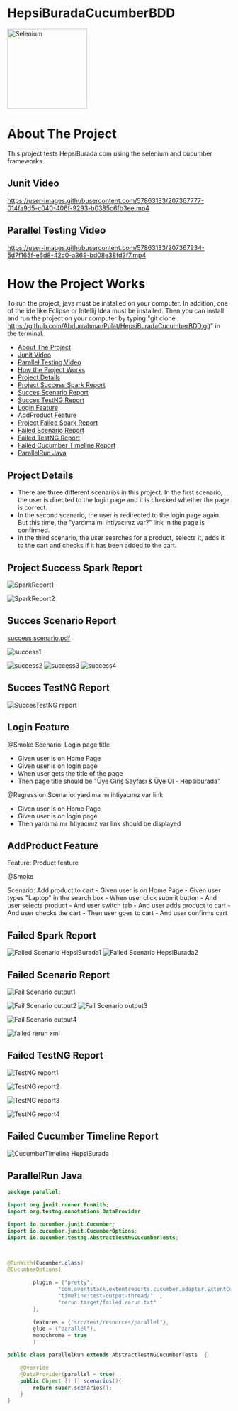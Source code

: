 # HepsiBuradaCucumberBDD

<a href="https://selenium.dev"><img src="https://selenium.dev/images/selenium_logo_square_green.png" width="180" alt="Selenium"/></a>
    

# About The Project
This project tests HepsiBurada.com using the selenium and cucumber frameworks.
## Junit Video


https://user-images.githubusercontent.com/57863133/207367777-014fa9d5-c040-406f-9293-b0385c6fb3ee.mp4


## Parallel Testing Video



https://user-images.githubusercontent.com/57863133/207367934-5d7f165f-e6d8-42c0-a369-bd08e38fd3f7.mp4


# How the Project Works
 To run the project, java must be installed on your computer. In addition, one of the ide like Eclipse or Intellij Idea must be installed.
 Then you can install and run the project on your computer by typing "git clone https://github.com/AbdurrahmanPulat/HepsiBuradaCucumberBDD.git" in the terminal.
  * [About The Project](#About-The-Project)
  * [Junit Video](#Junit_Video)
  * [Parallel Testing Video](#Parallel_Testing_Video)
  * [How the Project Works](#How-The-Project-Works)
  * [Project Details](#Project-Details)
  * [Project Success Spark Report](#Project-Success-Spark-Report)
  * [Succes Scenario Report](#Succes-Scenario-Report)
  * [Succes TestNG Report](#Succes-TestNG-Report)
  * [Login Feature](#Login_Feature)
  * [AddProduct Feature](#AddOroduct-Feature)
  * [Project Failed Spark Report](#Project-Failed-Spark-Report)
  * [Failed Scenario Report](#Failed-Scenario-Report)
  * [Failed TestNG Report](#Failed-TestNG-Report)
  * [Failed Cucumber Timeline Report](#Failed-Cucumber-Timeline-Report)
  * [ParallelRun Java](#ParallelRun-Java)

  

## Project Details
- There are three different scenarios in this project. In the first scenario, the user is directed to the login page and it is checked whether the page is correct.
- In the second scenario, the user is redirected to the login page again. But this time, the "yardıma mı ihtiyacınız var?" link in the page is confirmed.
- in the third scenario, the user searches for a product, selects it, adds it to the cart and checks if it has been added to the cart.





## Project Success Spark Report


![SparkReport1](https://user-images.githubusercontent.com/57863133/207372940-081fa447-e745-4b90-a322-4b1c71d4d896.png)

![SparkReport2](https://user-images.githubusercontent.com/57863133/207373074-25aa7903-3855-495e-b374-74a8c82f5807.png)


## Succes Scenario Report
[success scenario.pdf](https://github.com/AbdurrahmanPulat/HepsiBuradaCucumberBDD/files/10219378/success.scenario.pdf)


![success1](https://user-images.githubusercontent.com/57863133/207373661-b8490427-3fb0-4fb6-9ab3-b9389e41b866.png)

![success2](https://user-images.githubusercontent.com/57863133/207373679-d4636adf-90e7-4077-8d38-161f1dc7b5f5.png)
![success3](https://user-images.githubusercontent.com/57863133/207373688-f8c07f99-6b14-451b-b0dc-c91f93018c76.png)
![success4](https://user-images.githubusercontent.com/57863133/207373701-420f8972-d0d9-4d75-8393-143e90a9d32d.png)

## Succes TestNG Report

![SuccesTestNG report](https://user-images.githubusercontent.com/57863133/207373827-dea549d7-a42d-49c0-ba2a-1e48dc75a863.png)

## Login Feature

@Smoke
Scenario: Login page title

- Given user is on Home Page
- Given user is on login page
- When user gets the title of the page
- Then page title should be "Üye Giriş Sayfası & Üye Ol - Hepsiburada"

@Regression 
Scenario: yardıma mı ihtiyacınız var link
  - Given user is on Home Page
  - Given user is on login page
  - Then yardıma mı ihtiyacınız var link should be displayed	
  
 ## AddProduct Feature
 
Feature: Product feature


@Smoke

  Scenario: Add product to cart
    - Given user is on Home Page
    - Given user types "Laptop" in the search box
    - When user click submit button
    - And user selects product
    - And user switch tab
    - And user adds product to cart
    - And user checks the cart
    - Then user goes to cart
    - And user confirms cart


## Failed Spark Report
![Failed Scenario HepsiBurada1](https://user-images.githubusercontent.com/57863133/207376404-1c3946ec-c608-40d6-aee7-2829f956aec4.png)
![Failed Scenario HepsiBurada2](https://user-images.githubusercontent.com/57863133/207376416-bac74f24-62fb-4b50-937b-b482c84d78d9.png)


## Failed Scenario Report

![Fail Scenario output1](https://user-images.githubusercontent.com/57863133/207376831-a76399a4-8d01-447d-9c89-2bb326e83f50.png)

![Fail Scenario output2](https://user-images.githubusercontent.com/57863133/207376849-25993994-e8f7-46b3-aeff-739e0f398b1d.png)
![Fail Scenario output3](https://user-images.githubusercontent.com/57863133/207376873-ae00cbd0-121b-4a8d-b44b-78cff1db09f7.png)

![Fail Scenario output4](https://user-images.githubusercontent.com/57863133/207376958-59a2ea95-efab-4553-990e-9d6fb3dc1c1e.png)


![failed rerun xml](https://user-images.githubusercontent.com/57863133/207377076-0c88836a-57fe-4d28-a312-d925b4ef0b81.png)

## Failed TestNG Report
![TestNG report1](https://user-images.githubusercontent.com/57863133/207377415-9448f4c2-84a2-4404-a1d0-03d2f727a974.png)

![TestNG report2](https://user-images.githubusercontent.com/57863133/207377457-4639e4f4-ac71-494f-a398-1f330b830e34.png)

![TestNG report3](https://user-images.githubusercontent.com/57863133/207377482-be8febff-46e3-4579-a6f8-e5813015667f.png)

![TestNG report4](https://user-images.githubusercontent.com/57863133/207377505-65c3a8ce-1763-49c1-bc7b-5e133bf6c72e.png)

## Failed Cucumber Timeline Report

![CucumberTimeline HepsiBurada](https://user-images.githubusercontent.com/57863133/207377242-0170856b-96e7-4ade-8449-18cefb6e0a45.png)
## ParallelRun Java

```java
package parallel;

import org.junit.runner.RunWith;
import org.testng.annotations.DataProvider;

import io.cucumber.junit.Cucumber;
import io.cucumber.junit.CucumberOptions;
import io.cucumber.testng.AbstractTestNGCucumberTests;



@RunWith(Cucumber.class)
@CucumberOptions(
		
		plugin = {"pretty",
				"com.aventstack.extentreports.cucumber.adapter.ExtentCucumberAdapter:",
				"timeline:test-output-thread/"	,
				"rerun:target/failed.rerun.txt"
		},
		
		features = {"src/test/resources/parallel"},
		glue = {"parallel"},
		monochrome = true
		)

public class parallelRun extends AbstractTestNGCucumberTests  {

	@Override
	@DataProvider(parallel = true)
	public Object [] [] scenarios(){
		return super.scenarios();
	}
}
```

